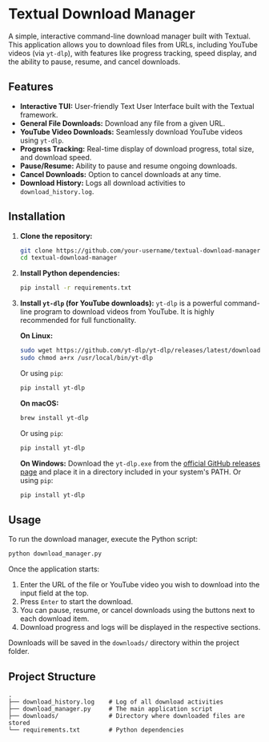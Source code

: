 # Textual Download Manager

A simple, interactive command-line download manager built with Textual. This application allows you to download files from URLs, including YouTube videos (via `yt-dlp`), with features like progress tracking, speed display, and the ability to pause, resume, and cancel downloads.

## Features

- **Interactive TUI:** User-friendly Text User Interface built with the Textual framework.
- **General File Downloads:** Download any file from a given URL.
- **YouTube Video Downloads:** Seamlessly download YouTube videos using `yt-dlp`.
- **Progress Tracking:** Real-time display of download progress, total size, and download speed.
- **Pause/Resume:** Ability to pause and resume ongoing downloads.
- **Cancel Downloads:** Option to cancel downloads at any time.
- **Download History:** Logs all download activities to `download_history.log`.

## Installation

1.  **Clone the repository:**
    ```bash
    git clone https://github.com/your-username/textual-download-manager.git
    cd textual-download-manager
    ```

2.  **Install Python dependencies:**
    ```bash
    pip install -r requirements.txt
    ```

3.  **Install `yt-dlp` (for YouTube downloads):**
    `yt-dlp` is a powerful command-line program to download videos from YouTube. It is highly recommended for full functionality.

    **On Linux:**
    ```bash
    sudo wget https://github.com/yt-dlp/yt-dlp/releases/latest/download/yt-dlp -O /usr/local/bin/yt-dlp
    sudo chmod a+rx /usr/local/bin/yt-dlp
    ```
    Or using `pip`:
    ```bash
    pip install yt-dlp
    ```

    **On macOS:**
    ```bash
    brew install yt-dlp
    ```
    Or using `pip`:
    ```bash
    pip install yt-dlp
    ```

    **On Windows:**
    Download the `yt-dlp.exe` from the [official GitHub releases page](https://github.com/yt-dlp/yt-dlp/releases) and place it in a directory included in your system's PATH.
    Or using `pip`:
    ```bash
    pip install yt-dlp
    ```

## Usage

To run the download manager, execute the Python script:

```bash
python download_manager.py
```

Once the application starts:
1.  Enter the URL of the file or YouTube video you wish to download into the input field at the top.
2.  Press `Enter` to start the download.
3.  You can pause, resume, or cancel downloads using the buttons next to each download item.
4.  Download progress and logs will be displayed in the respective sections.

Downloads will be saved in the `downloads/` directory within the project folder.

## Project Structure

```
.
├── download_history.log    # Log of all download activities
├── download_manager.py     # The main application script
├── downloads/              # Directory where downloaded files are stored
└── requirements.txt        # Python dependencies
```